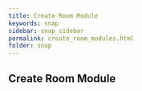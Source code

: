 ```yaml
---
title: Create Room Module
keywords: snap
sidebar: snap_sidebar
permalink: create_room_modules.html
folder: snap
---
```


## Create Room Module


